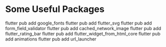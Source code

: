# Some Useful Packages

flutter pub add google_fonts
flutter pub add flutter_svg
flutter pub add form_field_validator
flutter pub add cached_network_image
flutter pub add flutter_rating_bar
flutter pub add flutter_widget_from_html_core
flutter pub add animations
flutter pub add url_launcher